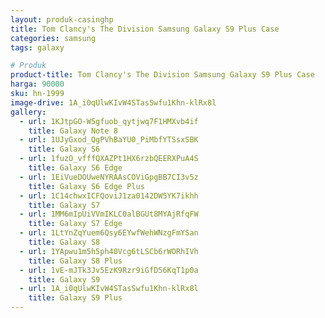```yaml
---
layout: produk-casinghp
title: Tom Clancy's The Division Samsung Galaxy S9 Plus Case
categories: samsung
tags: galaxy

# Produk
product-title: Tom Clancy's The Division Samsung Galaxy S9 Plus Case
harga: 90000
sku: hn-1999
image-drive: 1A_i0qUlwKIvW4STasSwfu1Khn-klRx8l
gallery:
  - url: 1KJtpGO-W5gfuob_qytjwq7F1HMXvb4if
    title: Galaxy Note 8
  - url: 1UJyGxod_QgPVhBaYU0_PiMbfYTSsxSBK
    title: Galaxy S6
  - url: 1fuzO_vfffQXAZPt1HX6rzbQEERXPuA4S
    title: Galaxy S6 Edge
  - url: 1EiVueDOUweNYRAAsCOViGpgBB7CI3v5z
    title: Galaxy S6 Edge Plus
  - url: 1C14chwxICFQoviJ1za0142DW5YK7ikhh
    title: Galaxy S7
  - url: 1MM6mIpUiVVmIKLC0alBGUt8MYAjRfqFW
    title: Galaxy S7 Edge
  - url: 1LtYnZqYuem6Qsy6EYwfWehWNzgFmYSan
    title: Galaxy S8
  - url: 1YApwu1m5h5ph40Vcg6tLSCb6rWORhIVh
    title: Galaxy S8 Plus
  - url: 1vE-mJTk3Jv5EzK9Rzr9iGfD56KqT1p0a
    title: Galaxy S9
  - url: 1A_i0qUlwKIvW4STasSwfu1Khn-klRx8l
    title: Galaxy S9 Plus
---
```

